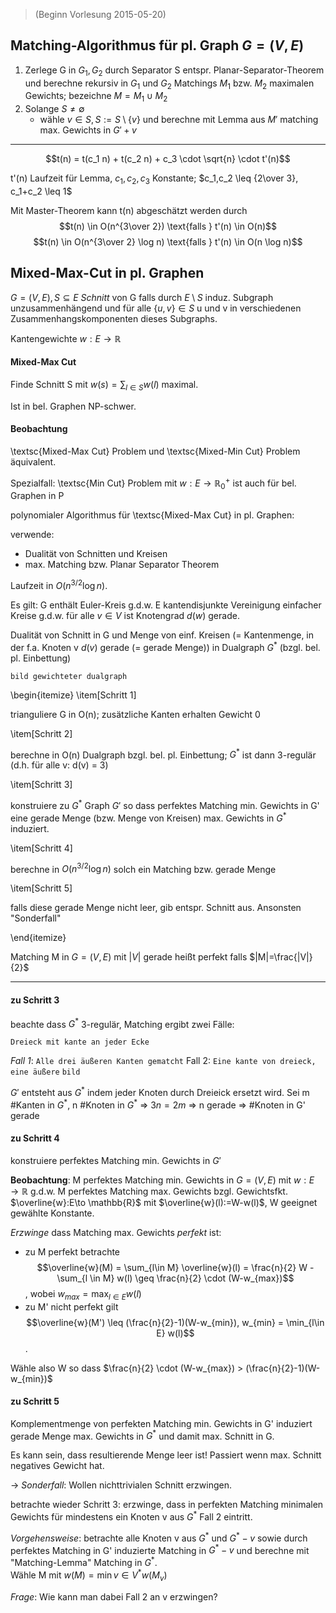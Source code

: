 > (Beginn Vorlesung 2015-05-20)

## Matching-Algorithmus für pl. Graph $G=(V,E)$

1. Zerlege G in $G_1, G_2$ durch Separator S entspr. Planar-Separator-Theorem und berechne rekursiv in $G_1$ und $G_2$ Matchings $M_1$ bzw. $M_2$ maximalen Gewichts; bezeichne $M=M_1 \cup M_2$
2. Solange $S\neq \emptyset$
	* wähle $v \in S, S:=S\setminus{\{v\}}$ und berechne mit Lemma aus $M'$ matching max. Gewichts in $G'+v$

---

$$t(n) = t(c_1 n) + t(c_2 n) + c_3 \cdot \sqrt{n} \cdot t'(n)$$

t'(n) Laufzeit für Lemma, $c_1,c_2,c_3$ Konstante; $c_1,c_2 \leq {2\over 3}, c_1+c_2 \leq 1$


Mit Master-Theorem kann t(n) abgeschätzt werden durch
$$t(n) \in O(n^{3\over 2}) \text{falls } t'(n) \in O(n)$$
$$t(n) \in O(n^{3\over 2} \log n) \text{falls } t'(n) \in O(n \log n)$$

## Mixed-Max-Cut in pl. Graphen

$G=(V,E), S\subseteq E$ _Schnitt_ von G falls durch $E\setminus S$ induz. Subgraph unzusammenhängend und für alle $\{u,v\} \in S$ u und v in verschiedenen Zusammenhangskomponenten dieses Subgraphs.


Kantengewichte $w:E\to \mathbb{R}$

#### Mixed-Max Cut

 Finde Schnitt S mit $w(s) = \sum_{l\in S} w(l)$ maximal.

Ist in bel. Graphen NP-schwer.

#### Beobachtung

\textsc{Mixed-Max Cut} Problem und \textsc{Mixed-Min Cut} Problem äquivalent.

Spezialfall: \textsc{Min Cut} Problem mit $w:E\to \mathbb{R}^{+}_0$ ist auch für bel. Graphen in P

polynomialer Algorithmus für \textsc{Mixed-Max Cut} in pl. Graphen:

verwende:

- Dualität von Schnitten und Kreisen
- max. Matching bzw. Planar Separator Theorem

Laufzeit in $O(n^{3/2} \log n)$.

Es gilt: G enthält Euler-Kreis g.d.w. E kantendisjunkte Vereinigung einfacher Kreise g.d.w. für alle $v\in V$ ist Knotengrad $d(w)$ gerade.

Dualität von Schnitt in G und Menge von einf. Kreisen (= Kantenmenge, in der f.a. Knoten v $d(v)$ gerade (= gerade Menge)) in Dualgraph $G^*$ (bzgl. bel. pl. Einbettung)

`bild gewichteter dualgraph`

\begin{itemize}
\item[Schritt 1]

trianguliere G in O(n); zusätzliche Kanten erhalten Gewicht 0

\item[Schritt 2]

berechne in O(n) Dualgraph bzgl. bel. pl. Einbettung; $G^*$ ist dann 3-regulär (d.h. für alle v: d(v) = 3)

\item[Schritt 3]

konstruiere zu $G^*$ Graph $G'$ so dass perfektes Matching min. Gewichts in G' eine gerade Menge (bzw. Menge von Kreisen) max. Gewichts in $G^*$ induziert.

\item[Schritt 4]

berechne in $O(n^{3/2} \log n)$ solch ein Matching bzw. gerade Menge

\item[Schritt 5]

falls diese gerade Menge nicht leer, gib entspr. Schnitt aus. Ansonsten "Sonderfall"

\end{itemize}

Matching M in $G=(V,E)$ mit $|V|$ gerade heißt perfekt falls $|M|=\frac{|V|}{2}$

---

#### zu Schritt 3

beachte dass $G^*$ 3-regulär, Matching ergibt zwei Fälle:

`Dreieck mit kante an jeder Ecke`

_Fall 1_: `Alle drei äußeren Kanten gematcht` Fall 2: `Eine kante von dreieck, eine äußere`
`bild `


$G'$ entsteht aus $G^*$ indem jeder Knoten durch Dreieick ersetzt wird. Sei m #Kanten in $G^*$, n #Knoten in $G^*$ ⇒ $3n = 2m$ ⇒ n gerade ⇒ #Knoten in G' gerade

#### zu Schritt 4

konstruiere perfektes Matching min. Gewichts in $G'$

__Beobachtung__: M perfektes Matching min. Gewichts in $G=(V,E)$ mit $w:E\to \mathbb{R}$ g.d.w. M perfektes Matching max. Gewichts bzgl. Gewichtsfkt. $\overline{w}:E\to \mathbb{R}$ mit $\overline{w}(l):=W-w(l)$, W geeignet gewählte Konstante.

_Erzwinge_ dass Matching max. Gewichts _perfekt_ ist:

- zu M perfekt betrachte $$\overline{w}(M) = \sum_{l\in M} \overline{w}(l) = \frac{n}{2} W - \sum_{l \in M} w(l) \geq \frac{n}{2} \cdot (W-w_{max})$$, wobei $w_{max} = \max_{l \in E} w(l)$
- zu M' nicht perfekt gilt $$\overline{w}(M') \leq (\frac{n}{2}-1)(W-w_{min}), w_{min} = \min_{l\in E} w(l)$$.

Wähle also W so dass $\frac{n}{2} \cdot (W-w_{max}) > (\frac{n}{2}-1)(W-w_{min})$

#### zu Schritt 5

Komplementmenge von perfekten Matching min. Gewichts in G' induziert gerade Menge max. Gewichts in $G^*$ und damit max. Schnitt in G.

Es kann sein, dass resultierende Menge leer ist! Passiert wenn max. Schnitt negatives Gewicht hat.


→ _Sonderfall_: Wollen nichttrivialen Schnitt erzwingen.

betrachte wieder Schritt 3: erzwinge, dass in perfekten Matching minimalen Gewichts für mindestens ein Knoten v aus $G^*$ Fall 2 eintritt.

_Vorgehensweise_: betrachte alle Knoten v aus $G^*$ und $G^* - v$ sowie durch perfektes Matching in G' induzierte Matching in $G^*-v$ und berechne mit "Matching-Lemma" Matching in $G^*$.  
Wähle M mit $w(M) = \min{v\in V^*} w(M_v)$

_Frage_: Wie kann man dabei Fall 2 an v erzwingen?

